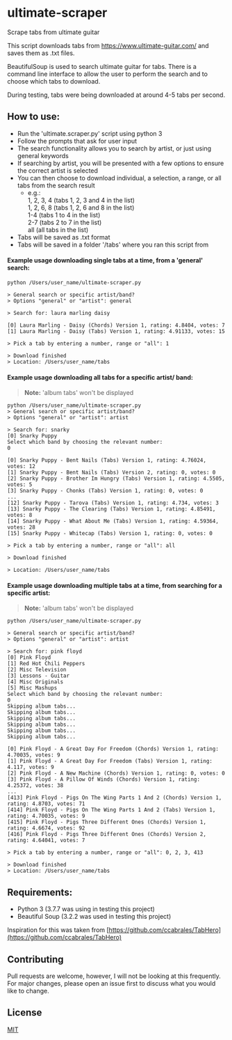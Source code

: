 # ultimate-scraper
Scrape tabs from ultimate guitar

This script downloads tabs from https://www.ultimate-guitar.com/ and saves them as .txt files.

BeautifulSoup is used to search ultimate guitar for tabs. There is a command line interface to allow the user to perform the search and to choose which tabs to download.

During testing, tabs were being downloaded at around 4-5 tabs per second.

## How to use:
- Run the 'ultimate.scraper.py' script using python 3
- Follow the prompts that ask for user input
- The search functionality allows you to search by artist, or just using general
keywords
- If searching by artist, you will be presented with a few options to ensure the
correct artist is selected
- You can then choose to download individual, a selection, a range, or all tabs
from the search result
    - e.g.:  
        1, 2, 3, 4 (tabs 1, 2, 3 and 4 in the list)  
        1, 2, 6, 8 (tabs 1, 2, 6 and 8 in the list)  
        1-4 (tabs 1 to 4 in the list)  
        2-7 (tabs 2 to 7 in the list)  
        all (all tabs in the list)
- Tabs will be saved as .txt format
- Tabs will be saved in a folder '/tabs' where you ran this script from


#### Example usage downloading single tabs at a time, from a 'general' search:

```
python /Users/user_name/ultimate-scraper.py

> General search or specific artist/band?
> Options "general" or "artist": general

> Search for: laura marling daisy

[0] Laura Marling - Daisy (Chords) Version 1, rating: 4.8404, votes: 7
[1] Laura Marling - Daisy (Tabs) Version 1, rating: 4.91133, votes: 15

> Pick a tab by entering a number, range or "all": 1

> Download finished
> Location: /Users/user_name/tabs
```

#### Example usage downloading all tabs for a specific artist/ band:

> **Note:** 'album tabs' won't be displayed

```
python /Users/user_name/ultimate-scraper.py
> General search or specific artist/band?
> Options "general" or "artist": artist

> Search for: snarky
[0] Snarky Puppy
Select which band by choosing the relevant number:
0

[0] Snarky Puppy - Bent Nails (Tabs) Version 1, rating: 4.76024, votes: 12
[1] Snarky Puppy - Bent Nails (Tabs) Version 2, rating: 0, votes: 0
[2] Snarky Puppy - Brother Im Hungry (Tabs) Version 1, rating: 4.5505, votes: 5
[3] Snarky Puppy - Chonks (Tabs) Version 1, rating: 0, votes: 0
...
[12] Snarky Puppy - Tarova (Tabs) Version 1, rating: 4.734, votes: 3
[13] Snarky Puppy - The Clearing (Tabs) Version 1, rating: 4.85491, votes: 8
[14] Snarky Puppy - What About Me (Tabs) Version 1, rating: 4.59364, votes: 28
[15] Snarky Puppy - Whitecap (Tabs) Version 1, rating: 0, votes: 0

> Pick a tab by entering a number, range or "all": all

> Download finished

> Location: /Users/user_name/tabs

```

#### Example usage downloading multiple tabs at a time, from searching for a specific artist:

> **Note:** 'album tabs' won't be displayed

```
python /Users/user_name/ultimate-scraper.py

> General search or specific artist/band?
> Options "general" or "artist": artist

> Search for: pink floyd
[0] Pink Floyd
[1] Red Hot Chili Peppers
[2] Misc Television
[3] Lessons - Guitar
[4] Misc Originals
[5] Misc Mashups
Select which band by choosing the relevant number:
0
Skipping album tabs...
Skipping album tabs...
Skipping album tabs...
Skipping album tabs...
Skipping album tabs...
Skipping album tabs...

[0] Pink Floyd - A Great Day For Freedom (Chords) Version 1, rating: 4.70035, votes: 9
[1] Pink Floyd - A Great Day For Freedom (Tabs) Version 1, rating: 4.117, votes: 9
[2] Pink Floyd - A New Machine (Chords) Version 1, rating: 0, votes: 0
[3] Pink Floyd - A Pillow Of Winds (Chords) Version 1, rating: 4.25372, votes: 38
...
[413] Pink Floyd - Pigs On The Wing Parts 1 And 2 (Chords) Version 1, rating: 4.8703, votes: 71
[414] Pink Floyd - Pigs On The Wing Parts 1 And 2 (Tabs) Version 1, rating: 4.70035, votes: 9
[415] Pink Floyd - Pigs Three Different Ones (Chords) Version 1, rating: 4.6674, votes: 92
[416] Pink Floyd - Pigs Three Different Ones (Chords) Version 2, rating: 4.64041, votes: 7

> Pick a tab by entering a number, range or "all": 0, 2, 3, 413      

> Download finished
> Location: /Users/user_name/tabs
```


## Requirements:
- Python 3 (3.7.7 was using in testing this project)
- Beautiful Soup (3.2.2 was used in testing this project)

Inspiration for this was taken from [https://github.com/ccabrales/TabHero](https://github.com/ccabrales/TabHero)

## Contributing
Pull requests are welcome, however, I will not be looking at this frequently. For major changes, please open an issue first to discuss what you would like to change.

## License
[MIT](https://choosealicense.com/licenses/mit/)
